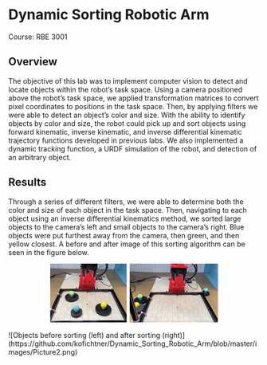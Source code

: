 # Dynamic Sorting Robotic Arm
Course: RBE 3001
## Overview
The objective of this lab was to implement computer
vision to detect and locate objects within the robot’s task
space. Using a camera positioned above the robot’s task space,
we applied transformation matrices to convert pixel
coordinates to positions in the task space. Then, by applying
filters we were able to detect an object’s color and size. With
the ability to identify objects by color and size, the robot could
pick up and sort objects using forward kinematic, inverse
kinematic, and inverse differential kinematic trajectory
functions developed in previous labs. We also implemented a
dynamic tracking function, a URDF simulation of the robot,
and detection of an arbitrary object.
## Results
Through a series of different filters, we were able to
determine both the color and size of each object in the task
space. Then, navigating to each object using an inverse differential kinematics method, we sorted large objects to the camera’s left and small objects to the camera’s right. 
Blue objects were put furthest away from the camera, then green, and then yellow closest. A
before and after image of this sorting algorithm can be seen in the figure below. 
<p align="center">
  <img src="https://github.com/kofichtner/Dynamic_Sorting_Robotic_Arm/blob/master/images/Picture2.png" />
</p>
![Objects before sorting (left) and after sorting (right)](https://github.com/kofichtner/Dynamic_Sorting_Robotic_Arm/blob/master/images/Picture2.png)
